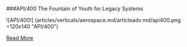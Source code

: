 ###API/400
The Fountain of Youth for Legacy Systems

![API/400!] (articles/verticals/aerospace.md/articleadv.md/api400.png =120x140 "API/400")

<a href="/products/api-400">Read More</a>